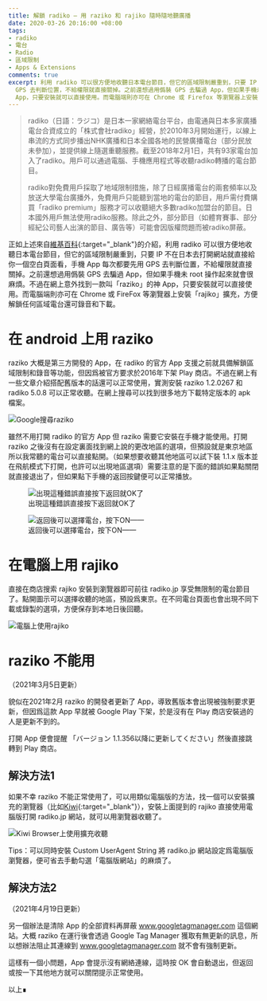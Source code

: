 ```yaml
---
title: 解鎖 radiko — 用 raziko 和 rajiko 隨時隨地聽廣播
date: 2020-03-26 20:16:00 +08:00
tags:
- radiko
- 電台
- Radio
- 區域限制
- Apps & Extensions
comments: true
excerpt: 利用 radiko 可以很方便地收聽日本電台節目，但它的區域限制嚴重到，只要 IP 不在日本去打開網站就直接給你一個空白頁面看，手機 App 每次都要先用
  GPS 去判斷位置，不給權限就直接關掉。之前還想過用僞裝 GPS 去騙過 App，但如果手機未 root 操作起來就會很麻煩。不過在網上意外找到一款叫「raziko」的神
  App，只要安裝就可以直接使用。而電腦端則亦可在 Chrome 或 Firefox 等瀏覽器上安裝「rajiko」擴充，方便解鎖任何區域電台還可錄音和下載。
---
```


> radiko（日語：ラジコ）是日本一家網絡電台平台，由電通與日本多家廣播電台合資成立的「株式會社radiko」經營，於2010年3月開始運行，以線上串流的方式同步播出NHK廣播和日本全國各地的民營廣播電台（部分民放未參加），並提供線上隨選重聽服務。截至2018年2月1日，共有93家電台加入了radiko。用戶可以通過電腦、手機應用程式等收聽radiko轉播的電台節目。
>
> radiko對免費用戶採取了地域限制措施，除了日經廣播電台的兩套頻率以及放送大學電台廣播外，免費用戶只能聽到當地的電台的節目，用戶需付費購買「radiko premium」服務才可以收聽絕大多數radiko加盟台的節目。日本國外用戶無法使用radiko服務。除此之外，部分節目（如體育賽事、部分經紀公司藝人出演的節目、廣告等）可能會因版權問題而被radiko屏蔽。

正如上述來自[維基百科](https://zh.wikipedia.org/zh-hk/Radiko){:target="_blank"}的介紹，利用 radiko 可以很方便地收聽日本電台節目，但它的區域限制嚴重到，只要 IP 不在日本去打開網站就直接給你一個空白頁面看，手機 App 每次都要先用 GPS 去判斷位置，不給權限就直接關掉。之前還想過用僞裝 GPS 去騙過 App，但如果手機未 root 操作起來就會很麻煩。不過在網上意外找到一款叫「raziko」的神 App，只要安裝就可以直接使用。而電腦端則亦可在 Chrome 或 FireFox 等瀏覽器上安裝「rajiko」擴充，方便解鎖任何區域電台還可錄音和下載。

# 在 android 上用 raziko

raziko 大概是第三方開發的 App，在 radiko 的官方 App 支援之前就具備解鎖區域限制和錄音等功能，但因爲被官方要求於2016年下架 Play 商店。不過在網上有一些文章介紹搭配舊版本的話還可以正常使用，實測安裝 raziko 1.2.0267 和 radiko 5.0.8 可以正常收聽。在網上搜尋可以找到很多地方下載特定版本的 apk 檔案。

![Google搜尋raziko](https://img.dorawei.xyz/20200326-Radiko/radiko-1.png)


雖然不用打開 radiko 的官方 App 但 raziko 需要它安裝在手機才能使用。打開 raziko 之後沒有在設定裏面找到網上說的更改地區的選項，但預設就是東京地區所以我常聽的電台可以直接點開。（如果想要收聽其他地區可以試下裝 1.1.x 版本並在飛航模式下打開，也許可以出現地區選項）需要注意的是下面的錯誤如果點關閉就直接退出了，但如果點下手機的返回按鍵便可以正常播放。

<figure>
	<img src="https://img.dorawei.xyz/20200326-Radiko/radiko-2.png"  alt="出現這種錯誤直接按下返回就OK了">
	<figcaption>出現這種錯誤直接按下返回就OK了</figcaption>
</figure>

<figure>
	<img src="https://img.dorawei.xyz/20200326-Radiko/radiko-3.png"  alt="返回後可以選擇電台，按下ON——">
	<figcaption>返回後可以選擇電台，按下ON——</figcaption>
</figure>


# 在電腦上用 rajiko

直接在商店搜索 rajiko 安裝到瀏覽器即可前往 radiko.jp 享受無限制的電台節目了。點開圖示可以選擇收聽的地區，預設爲東京。在不同電台頁面也會出現不同下載或錄製的選項，方便保存到本地日後回聽。

![電腦上使用rajiko](https://img.dorawei.xyz/20200326-Radiko/radiko-4.png)

# raziko 不能用

（2021年3月5日更新）

貌似在2021年2月 raziko 的開發者更新了 App，導致舊版本會出現被強制要求更新，但因爲這款 App 早就被 Google Play 下架，於是沒有在 Play 商店安裝過的人是更新不到的。

打開 App 便會提醒 「バージョン 1.1.356以降に更新してください」然後直接跳轉到 Play 商店。

## 解決方法1

如果不幸 raziko 不能正常使用了，可以用類似電腦版的方法，找一個可以安裝擴充的瀏覽器（比如[Kiwi](https://play.google.com/store/apps/details?id=com.kiwibrowser.browser){:target="_blank"}），安裝上面提到的 rajiko 直接使用電腦版打開 radiko.jp 網站，就可以用瀏覽器收聽了。

![Kiwi Browser上使用擴充收聽](https://img.dorawei.xyz/20200326-Radiko/kiwi-tfm.png)

Tips：可以同時安裝 Custom UserAgent String 將 radiko.jp 網站設定爲電腦版瀏覽器，便可省去手動勾選「電腦版網站」的麻煩了。

## 解決方法2

（2021年4月19日更新）

另一個辦法是清除 App 的全部資料再屏蔽 www.googletagmanager.com 這個網站。大概 raziko 在運行後會透過 Google Tag Manager 獲取有無更新的訊息，所以想辦法阻止其連線到 www.googletagmanager.com 就不會有強制更新。

這樣有一個小問題，App 會提示沒有網絡連線，這時按 OK 會自動退出，但返回或按一下其他地方就可以關閉提示正常使用。

以上∎ 
